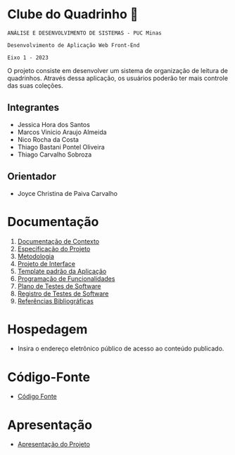 # Clube do Quadrinho 📖

`ANÁLISE E DESENVOLVIMENTO DE SISTEMAS - PUC Minas`

`Desenvolvimento de Aplicação Web Front-End`

`Eixo 1 - 2023`

O projeto consiste em desenvolver um sistema de organização de leitura de quadrinhos. Através dessa aplicação, os usuários poderão ter mais controle das suas coleções.

## Integrantes

* Jessica Hora dos Santos
* Marcos Vinicio Araujo Almeida
* Nico Rocha da Costa
* Thiago Bastani Pontel Oliveira
* Thiago Carvalho Sobroza

## Orientador

* Joyce Christina de Paiva Carvalho

# Documentação

<ol>
<li><a href="documentos/01-Documentação de Contexto.md"> Documentação de Contexto</a></li>
<li><a href="documentos/02-Especificação do Projeto.md"> Especificação do Projeto</a></li>
<li><a href="documentos/03-Metodologia.md"> Metodologia</a></li>
<li><a href="documentos/04-Projeto de Interface.md"> Projeto de Interface</a></li>
<li><a href="documentos/05-Template padrão da Aplicação.md"> Template padrão da Aplicação</a></li>
<li><a href="documentos/06-Programação de Funcionalidades.md"> Programação de Funcionalidades</a></li>
<li><a href="documentos/07-Plano de Testes de Software.md"> Plano de Testes de Software</a></li>
<li><a href="documentos/08-Registro de Testes de Software.md"> Registro de Testes de Software</a></li>
<li><a href="documentos/09-Referências.md"> Referências Bibliográficas</a></li>
</ol>

# Hospedagem

* Insira o endereço eletrônico público de acesso ao conteúdo publicado. 

# Código-Fonte

* <a href="codigo-fonte/README.md">Código Fonte</a>

# Apresentação

* <a href="apresentacao/README.md">Apresentação do Projeto</a>